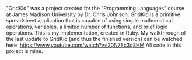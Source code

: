 "GridKid" was a project created for the "Programming Languages" course at James Madison University by Dr. Chris Johnson. GridKid is a primitive spreadsheet application that is capable of using simple mathematical operations, variables, a limited number of functions, and brief logic operations. This is my implementation, created in Ruby.
My walkthrough of the last update to GridKid (and thus the finished version) can be watched here: https://www.youtube.com/watch?v=20N7Ec3g8HM
All code in this project is mine.